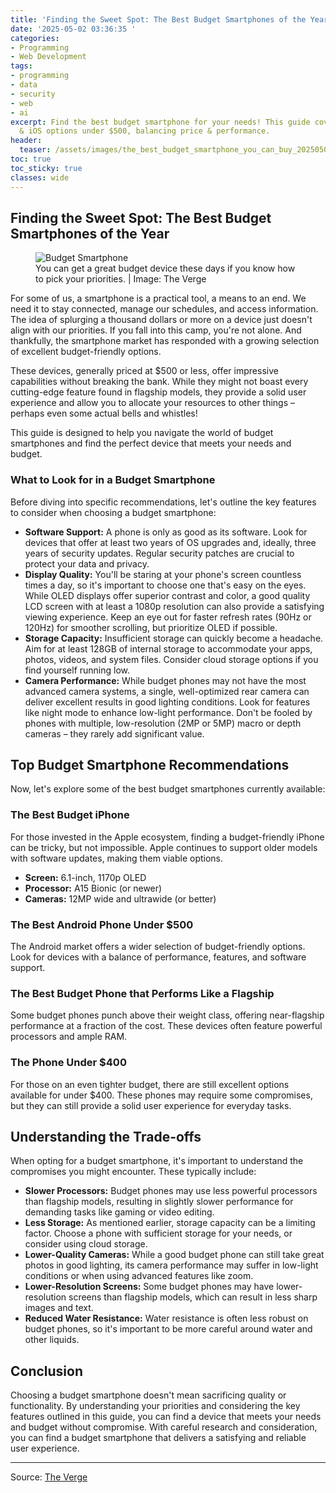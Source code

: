 ```yaml
---
title: 'Finding the Sweet Spot: The Best Budget Smartphones of the Year'
date: '2025-05-02 03:36:35 '
categories:
- Programming
- Web Development
tags:
- programming
- data
- security
- web
- ai
excerpt: Find the best budget smartphone for your needs! This guide covers Android
  & iOS options under $500, balancing price & performance.
header:
  teaser: /assets/images/the_best_budget_smartphone_you_can_buy_20250502033635.jpg
toc: true
toc_sticky: true
classes: wide
---
```


## Finding the Sweet Spot: The Best Budget Smartphones of the Year

<figure>

<img alt="Budget Smartphone" src="https://platform.theverge.com/wp-content/uploads/sites/2/2025/03/257614_budget_smartphone_guide_2_CVirginia.jpg?quality=90&#038;strip=all&#038;crop=0,0,100,100" />
	<figcaption>﻿You can get a great budget device these days if you know how to pick your priorities. | Image: The Verge</figcaption>
</figure>

For some of us, a smartphone is a practical tool, a means to an end. We need it to stay connected, manage our schedules, and access information. The idea of splurging a thousand dollars or more on a device just doesn't align with our priorities. If you fall into this camp, you're not alone. And thankfully, the smartphone market has responded with a growing selection of excellent budget-friendly options.

These devices, generally priced at $500 or less, offer impressive capabilities without breaking the bank. While they might not boast every cutting-edge feature found in flagship models, they provide a solid user experience and allow you to allocate your resources to other things – perhaps even some actual bells and whistles!

This guide is designed to help you navigate the world of budget smartphones and find the perfect device that meets your needs and budget.

### What to Look for in a Budget Smartphone

Before diving into specific recommendations, let's outline the key features to consider when choosing a budget smartphone:

*   **Software Support:** A phone is only as good as its software. Look for devices that offer at least two years of OS upgrades and, ideally, three years of security updates. Regular security patches are crucial to protect your data and privacy.
*   **Display Quality:** You'll be staring at your phone's screen countless times a day, so it's important to choose one that's easy on the eyes. While OLED displays offer superior contrast and color, a good quality LCD screen with at least a 1080p resolution can also provide a satisfying viewing experience. Keep an eye out for faster refresh rates (90Hz or 120Hz) for smoother scrolling, but prioritize OLED if possible.
*   **Storage Capacity:** Insufficient storage can quickly become a headache. Aim for at least 128GB of internal storage to accommodate your apps, photos, videos, and system files. Consider cloud storage options if you find yourself running low.
*   **Camera Performance:** While budget phones may not have the most advanced camera systems, a single, well-optimized rear camera can deliver excellent results in good lighting conditions. Look for features like night mode to enhance low-light performance. Don't be fooled by phones with multiple, low-resolution (2MP or 5MP) macro or depth cameras – they rarely add significant value.

## Top Budget Smartphone Recommendations

Now, let's explore some of the best budget smartphones currently available:

### The Best Budget iPhone

For those invested in the Apple ecosystem, finding a budget-friendly iPhone can be tricky, but not impossible. Apple continues to support older models with software updates, making them viable options.

*   **Screen:** 6.1-inch, 1170p OLED
*   **Processor:** A15 Bionic (or newer)
*   **Cameras:** 12MP wide and ultrawide (or better)


### The Best Android Phone Under $500

The Android market offers a wider selection of budget-friendly options. Look for devices with a balance of performance, features, and software support.

### The Best Budget Phone that Performs Like a Flagship

Some budget phones punch above their weight class, offering near-flagship performance at a fraction of the cost. These devices often feature powerful processors and ample RAM.

### The Phone Under $400

For those on an even tighter budget, there are still excellent options available for under $400. These phones may require some compromises, but they can still provide a solid user experience for everyday tasks.

## Understanding the Trade-offs

When opting for a budget smartphone, it's important to understand the compromises you might encounter. These typically include:

*   **Slower Processors:** Budget phones may use less powerful processors than flagship models, resulting in slightly slower performance for demanding tasks like gaming or video editing.
*   **Less Storage:** As mentioned earlier, storage capacity can be a limiting factor. Choose a phone with sufficient storage for your needs, or consider using cloud storage.
*   **Lower-Quality Cameras:** While a good budget phone can still take great photos in good lighting, its camera performance may suffer in low-light conditions or when using advanced features like zoom.
*   **Lower-Resolution Screens:** Some budget phones may have lower-resolution screens than flagship models, which can result in less sharp images and text.
*   **Reduced Water Resistance:** Water resistance is often less robust on budget phones, so it's important to be more careful around water and other liquids.

## Conclusion

Choosing a budget smartphone doesn't mean sacrificing quality or functionality. By understanding your priorities and considering the key features outlined in this guide, you can find a device that meets your needs and budget without compromise. With careful research and consideration, you can find a budget smartphone that delivers a satisfying and reliable user experience.


---

Source: [The Verge](https://www.theverge.com/21420196/best-budget-smartphone-cheap)